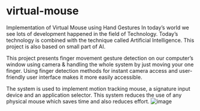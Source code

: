 # virtual-mouse
Implementation of Virtual Mouse using Hand Gestures
In today’s world we see lots of development happened in the field of Technology. Today’s technology is combined with the technique called Artificial Intelligence. This project is also based on small part of AI. 

This project presents finger movement gesture detection on our computer’s window using camera & handling the whole system by just moving your one finger. Using finger detection methods for instant camera access and user-friendly user interface makes it more easily accessible. 

The system is used to implement motion tracking mouse, a signature input device and an application selector. This system reduces the use of any physical mouse which saves time and also reduces effort. 
![image](https://user-images.githubusercontent.com/104613625/208598675-15240237-7728-47d2-bd62-e2d8f016a36a.png)
